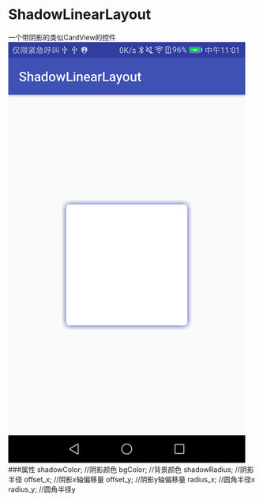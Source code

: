 # ShadowLinearLayout
一个带阴影的类似CardView的控件
![iamge](https://github.com/wangjianchi/ShadowLinearLayout/blob/master/shortcut/shortcut01.png)
###属性
    shadowColor; //阴影颜色
    bgColor; //背景颜色
    shadowRadius; //阴影半径
    offset_x; //阴影x轴偏移量
    offset_y; //阴影y轴偏移量
    radius_x; //圆角半径x
    radius_y; //圆角半径y